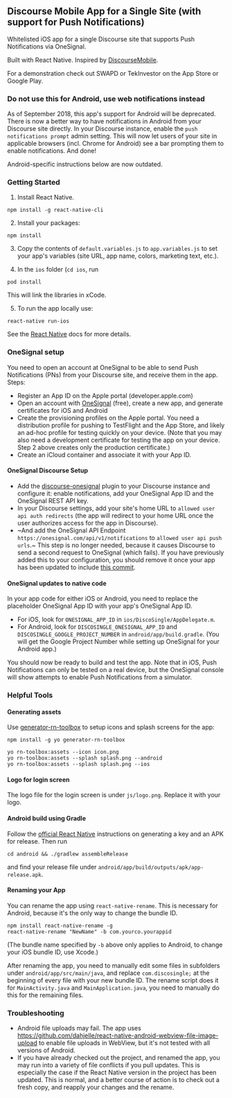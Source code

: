 Discourse Mobile App for a Single Site (with support for Push Notifications)
--- 

Whitelisted iOS app for a single Discourse site that supports Push Notifications via OneSignal. 

Built with React Native. Inspired by [DiscourseMobile](https://github.com/discourse/DiscourseMobile).

For a demonstration check out SWAPD or TekInvestor on the App Store or Google Play. 

### Do not use this for Android, use web notifications instead

As of September 2018, this app's support for Android will be deprecated. There is now a better way to have notifications in Android from your Discourse site directly. In your Discourse instance, enable the `push notifications prompt` admin setting. This will now let users of your site in applicable browsers (incl. Chrome for Android) see a bar prompting them to enable notifications. And done!

Android-specific instructions below are now outdated. 

### Getting Started

1. Install React Native.
```
npm install -g react-native-cli
```

2. Install your packages:
```
npm install
```

3. Copy the contents of `default.variables.js` to `app.variables.js` to set your app's variables (site URL, app name, colors, marketing text, etc.). 

4. In the `ios` folder (`cd ios`, run 
```
pod install
```
This will link the libraries in xCode. 

5. To run the app locally use:

```
react-native run-ios
```

See the [React Native](https://facebook.github.io/react-native/docs/getting-started.html) docs for more details. 

### OneSignal setup

You need to open an account at OneSignal to be able to send Push Notifications (PNs) from your Discourse site, and receive them in the app. Steps: 

- Register an App ID on the Apple portal (developer.apple.com)
- Open an account with [OneSignal](https://www.onesignal.com) (free), create a new app, and generate certificates for iOS and Android
- Create the provisioning profiles on the Apple portal. You need a distribution profile for pushing to TestFlight and the App Store, and likely an ad-hoc profile for testing quickly on your device. (Note that you may also need a development certificate for testing the app on your device. Step 2 above creates only the production certificate.)
- Create an iCloud container and associate it with your App ID.

#### OneSignal Discourse Setup

- Add the [discourse-onesignal](https://github.com/pmusaraj/discourse-onesignal/) plugin to your Discourse instance and configure it: enable notifications, add your OneSignal App ID and the OneSignal REST API key.
- In your Discourse settings, add your site's home URL to `allowed user api auth redirects` (the app will redirect to your home URL once the user authorizes access for the app in Discourse). 
- ~And add the OneSignal API Endpoint `https://onesignal.com/api/v1/notifications` to `allowed user api push urls`.~ This step is no longer needed, because it causes Discourse to send a second request to OneSignal (which fails). If you have previously added this to your configuration, you should remove it once your app has been updated to include [this commit](https://github.com/pmusaraj/discourse-mobile-single-site-app/commit/c98ab1468ffb03030ff9793d17fe43af99d995a6).

#### OneSignal updates to native code

In your app code for either iOS or Android, you need to replace the placeholder OneSignal App ID with your app's OneSignal App ID. 

- For iOS, look for `ONESIGNAL_APP_ID` in `ios/DiscoSingle/AppDelegate.m`. 
- For Android, look for `DISCOSINGLE_ONESIGNAL_APP_ID` and `DISCOSINGLE_GOOGLE_PROJECT_NUMBER` in `android/app/build.gradle`. (You will get the Google Project Number while setting up OneSignal for your Android app.) 

You should now be ready to build and test the app. Note that in iOS, Push Notifications can only be tested on a real device, but the OneSignal console will show attempts to enable Push Notifications from a simulator.

### Helpful Tools

#### Generating assets
Use [generator-rn-toolbox](https://github.com/bamlab/generator-rn-toolbox) to setup icons and splash screens for the app: 

```
npm install -g yo generator-rn-toolbox

yo rn-toolbox:assets --icon icon.png
yo rn-toolbox:assets --splash splash.png --android
yo rn-toolbox:assets --splash splash.png --ios
```

#### Logo for login screen
The logo file for the login screen is under `js/logo.png`. Replace it with your logo.  

#### Android build using Gradle
Follow the [official React Native](https://facebook.github.io/react-native/docs/signed-apk-android.html) instructions on generating a key and an APK for release. Then run
```
cd android && ./gradlew assembleRelease
```
and find your release file under `android/app/build/outputs/apk/app-release.apk`. 

#### Renaming your App

You can rename the app using `react-native-rename`. This is necessary for Android, because it's the only way to change the bundle ID. 

```
npm install react-native-rename -g
react-native-rename "NewName" -b com.yourco.yourappid
```

(The bundle name specified by `-b` above only applies to Android, to change your iOS bundle ID, use Xcode.)

After renaming the app, you need to manually edit some files in subfolders under `android/app/src/main/java`, and replace `com.discosingle;` at the beginning of every file with your new bundle ID. The rename script does it for `MainActivity.java` and `MainApplication.java`, you need to manually do this for the remaining files. 

### Troubleshooting

- Android file uploads may fail. The app uses https://github.com/dahjelle/react-native-android-webview-file-image-upload to enable file uploads in WebView, but it's not tested with all versions of Android.
- If you have already checked out the project, and renamed the app, you may run into a variety of file conflicts if you pull updates. This is especially the case if the React Native version in the project has been updated. This is normal, and a better course of action is to check out a fresh copy, and reapply your changes and the rename. 
